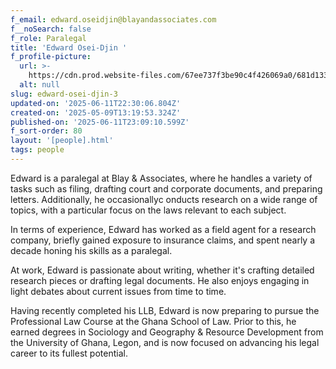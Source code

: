 ```yaml
---
f_email: edward.oseidjin@blayandassociates.com
f__noSearch: false
f_role: Paralegal
title: 'Edward Osei-Djin '
f_profile-picture:
  url: >-
    https://cdn.prod.website-files.com/67ee737f3be90c4f426069a0/681d133af0a60245526fa145_LFR-21.jpg
  alt: null
slug: edward-osei-djin-3
updated-on: '2025-06-11T22:30:06.804Z'
created-on: '2025-05-09T13:19:53.324Z'
published-on: '2025-06-11T23:09:10.599Z'
f_sort-order: 80
layout: '[people].html'
tags: people
---
```


Edward is a paralegal at Blay & Associates, where he handles a variety of tasks such as filing, drafting court and corporate documents, and preparing letters. Additionally, he occasionallyc onducts research on a wide range of topics, with a particular focus on the laws relevant to each subject.

In terms of experience, Edward has worked as a field agent for a research company, briefly gained exposure to insurance claims, and spent nearly a decade honing his skills as a paralegal.

At work, Edward is passionate about writing, whether it's crafting detailed research pieces or drafting legal documents. He also enjoys engaging in light debates about current issues from time to time.

Having recently completed his LLB, Edward is now preparing to pursue the Professional Law Course at the Ghana School of Law. Prior to this, he earned degrees in Sociology and Geography & Resource Development from the University of Ghana, Legon, and is now focused on advancing his legal career to its fullest potential.

‍
